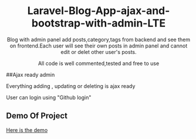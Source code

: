 <h1 align='center'>Laravel-Blog-App-ajax-and-bootstrap-with-admin-LTE</h1>
<p align='center'> Blog with admin panel add posts,category,tags from backend and see them on frontend.Each user will see their own posts in admin panel and cannot edit or delet other user's posts.</p>
<p align='center'> All code is well commented,tested and free to use </p>

##Ajax ready admin
<p>Everything adding , updating or deleting is ajax ready</p>
<p>User can login using "Github login"</p>


## Demo Of Project

<a href="https://86leaves.com/knowledge-base/laravel-blog-app-ajax-and-bootstrap-with-admin-lte-free-download/" target='_blank'>Here is the demo</a>